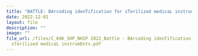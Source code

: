 ```yaml
---
title: "BATTLE: BArcoding idenTification for sTerilized medicaL instrumEnts"
date: 2022-12-01
layout: file
description: ""
image: ""
file_url: /files/C_696_SHP_NHIP 2022_Battle - BArcoding idenTification for
  sTerilized medicaL instrumEnts.pdf
---
```

